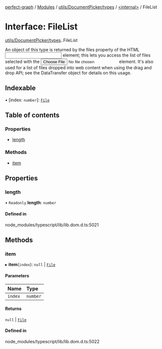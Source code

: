 [perfect-graph](../README.md) / [Modules](../modules.md) / [utils/DocumentPicker/types](../modules/utils_DocumentPicker_types.md) / [<internal\>](../modules/utils_DocumentPicker_types._internal_.md) / FileList

# Interface: FileList

[utils/DocumentPicker/types](../modules/utils_DocumentPicker_types.md).[<internal>](../modules/utils_DocumentPicker_types._internal_.md).FileList

An object of this type is returned by the files property of the HTML <input> element; this lets you access the list of files selected with the <input type="file"> element. It's also used for a list of files dropped into web content when using the drag and drop API; see the DataTransfer object for details on this usage.

## Indexable

▪ [index: `number`]: [`File`](../modules/components_ClusterNodeContainer._internal_.md#file)

## Table of contents

### Properties

- [length](utils_DocumentPicker_types._internal_.FileList.md#length)

### Methods

- [item](utils_DocumentPicker_types._internal_.FileList.md#item)

## Properties

### length

• `Readonly` **length**: `number`

#### Defined in

node_modules/typescript/lib/lib.dom.d.ts:5021

## Methods

### item

▸ **item**(`index`): ``null`` \| [`File`](../modules/components_ClusterNodeContainer._internal_.md#file)

#### Parameters

| Name | Type |
| :------ | :------ |
| `index` | `number` |

#### Returns

``null`` \| [`File`](../modules/components_ClusterNodeContainer._internal_.md#file)

#### Defined in

node_modules/typescript/lib/lib.dom.d.ts:5022
